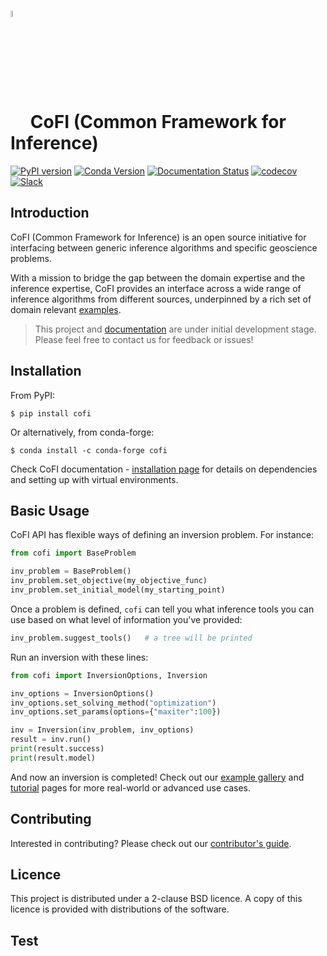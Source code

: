 

# <img src="https://raw.githubusercontent.com/inlab-geo/cofi/main/docs/source/_static/latte_art_cropped.png" width="5%" style="vertical-align:bottom"/> CoFI (Common Framework for Inference)


[![PyPI version](https://img.shields.io/pypi/v/cofi?logo=pypi&style=flat-square&color=cae9ff&labelColor=f8f9fa)](https://pypi.org/project/cofi/)
[![Conda Version](https://img.shields.io/conda/vn/conda-forge/cofi.svg?logo=condaforge&style=flat-square&color=cce3de&labelColor=f8f9fa&logoColor=344e41)](https://anaconda.org/conda-forge/cofi)
[![Documentation Status](https://img.shields.io/readthedocs/cofi?logo=readthedocs&style=flat-square&color=fed9b7&labelColor=f8f9fa&logoColor=eaac8b)](https://cofi.readthedocs.io/en/latest/?badge=latest)
[![codecov](https://img.shields.io/codecov/c/github/inlab-geo/cofi?logo=pytest&style=flat-square&token=T8R9VKM4D7&color=ffcad4&labelColor=f8f9fa&logoColor=ff99c8)](https://codecov.io/gh/inlab-geo/cofi)
[![Slack](https://img.shields.io/badge/Slack-InLab_community-4A154B?logo=slack&style=flat-square&color=cdb4db&labelColor=f8f9fa&logoColor=9c89b8)](https://join.slack.com/t/inlab-community/shared_invite/zt-1ejny069z-v5ZyvP2tDjBR42OAu~TkHg)
<!-- [![Wheels](https://img.shields.io/pypi/wheel/cofi)](https://pypi.org/project/cofi/) -->


## Introduction

CoFI (Common Framework for Inference) is an open source initiative for interfacing between generic inference algorithms and specific geoscience problems.

With a mission to bridge the gap between the domain expertise and the inference expertise, CoFI provides an interface across a wide range of inference algorithms from different sources, underpinned by a rich set of domain relevant [examples](https://cofi.readthedocs.io/en/latest/examples/generated/index.html).

> This project and [documentation](https://cofi.readthedocs.io/en/latest/) are under initial development stage. Please feel free to contact us for feedback or issues!


## Installation

From PyPI:

```console
$ pip install cofi
```

Or alternatively, from conda-forge:

```console
$ conda install -c conda-forge cofi
```

Check CoFI documentation - 
[installation page](https://cofi.readthedocs.io/en/latest/installation.html) 
for details on dependencies and setting up with virtual environments.

## Basic Usage

CoFI API has flexible ways of defining an inversion problem. For instance:

```python
from cofi import BaseProblem

inv_problem = BaseProblem()
inv_problem.set_objective(my_objective_func)
inv_problem.set_initial_model(my_starting_point)
```

Once a problem is defined, `cofi` can tell you what inference tools you can use based on what level of
information you've provided:

```python
inv_problem.suggest_tools()   # a tree will be printed
```

Run an inversion with these lines:

```python
from cofi import InversionOptions, Inversion

inv_options = InversionOptions()
inv_options.set_solving_method("optimization")
inv_options.set_params(options={"maxiter":100})

inv = Inversion(inv_problem, inv_options)
result = inv.run()
print(result.success)
print(result.model)
```

And now an inversion is completed! Check out our [example gallery](https://cofi.readthedocs.io/en/latest/examples/generated/index.html)
and [tutorial](https://cofi.readthedocs.io/en/latest/tutorials/generated/index.html) pages for more 
real-world or advanced use cases.

## Contributing

Interested in contributing? Please check out our [contributor's guide](https://cofi.readthedocs.io/en/latest/contribute.html).


## Licence

This project is distributed under a 2-clause BSD licence. A copy of this licence is 
provided with distributions of the software.

## Test
